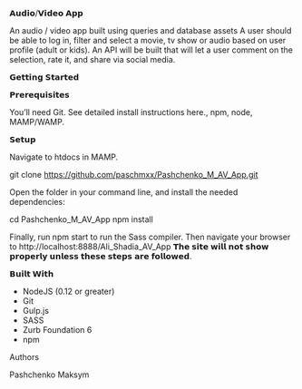 𝗔𝘂𝗱𝗶𝗼/𝗩𝗶𝗱𝗲𝗼 𝗔𝗽𝗽

An audio / video app built using queries and database assets A user should be able to log in, filter and select a movie, tv show or audio based on user profile (adult or kids). An API will be built that will let a user comment on the selection, rate it, and share via social media.

𝗚𝗲𝘁𝘁𝗶𝗻𝗴 𝗦𝘁𝗮𝗿𝘁𝗲𝗱

𝗣𝗿𝗲𝗿𝗲𝗾𝘂𝗶𝘀𝗶𝘁𝗲𝘀

You’ll need Git. See detailed install instructions here., npm, node, MAMP/WAMP.

𝗦𝗲𝘁𝘂𝗽

Navigate to htdocs in MAMP.

git clone https://github.com/paschmxx/Pashchenko_M_AV_App.git

Open the folder in your command line, and install the needed dependencies:

cd Pashchenko_M_AV_App
npm install

Finally, run npm start to run the Sass compiler. Then navigate your browser to http://localhost:8888/Ali_Shadia_AV_App 𝗧𝗵𝗲 𝘀𝗶𝘁𝗲 𝘄𝗶𝗹𝗹 𝗻𝗼𝘁 𝘀𝗵𝗼𝘄 𝗽𝗿𝗼𝗽𝗲𝗿𝗹𝘆 𝘂𝗻𝗹𝗲𝘀𝘀 𝘁𝗵𝗲𝘀𝗲 𝘀𝘁𝗲𝗽𝘀 𝗮𝗿𝗲 𝗳𝗼𝗹𝗹𝗼𝘄𝗲𝗱.

𝗕𝘂𝗶𝗹𝘁 𝗪𝗶𝘁𝗵
- NodeJS (0.12 or greater)
- Git
- Gulp.js
- SASS
- Zurb Foundation 6
- npm

Authors

Pashchenko Maksym
